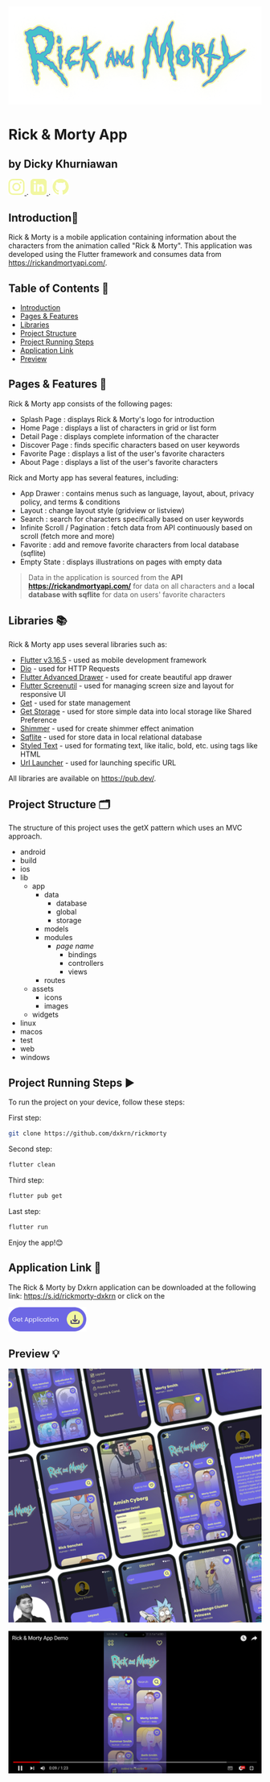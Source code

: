  <img src="lib/assets/images/logo-rick-morty.png" alt="App Preview">

# Rick & Morty App
## by Dicky Khurniawan

<a href="https://www.instagram.com/dxkrn">
  <img src="lib/assets/icons/icon-instagram.png" alt="Alt text" width="32" height="32">
</a>.
<a href="https://www.linkedin.com/in/dicky-khurniawan-a0057a2a5">
  <img src="lib/assets/icons/icon-linkedin.png" alt="Alt text" width="32" height="32">
</a>.
<a href="https://github.com/dxkrn">
  <img src="lib/assets/icons/icon-github.png" alt="Alt text" width="32" height="32">
</a>



## <a name="introduction"></a> Introduction👋

Rick & Morty is a mobile application containing information about the characters from the animation called "Rick & Morty". This application was developed using the Flutter framework and consumes data from https://rickandmortyapi.com/.

## Table of Contents 📃
- [Introduction](#introduction)
- [Pages & Features](#pages-features)
- [Libraries](#libraries)
- [Project Structure](#project-structure)
- [Project Running Steps](#project-running-steps)
- [Application Link](#application-link)
- [Preview](#preview)

## <a name="pages-features"></a>Pages & Features 📱

Rick & Morty app consists of the following pages:
- Splash Page : displays Rick & Morty's logo for introduction
- Home Page : displays a list of characters in grid or list form
- Detail Page : displays complete information of the character
- Discover Page : finds specific characters based on user keywords
- Favorite Page : displays a list of the user's favorite characters
- About Page : displays a list of the user's favorite characters


Rick and Morty app has several features, including:
- App Drawer : contains menus such as language, layout, about, privacy policy, and terms & conditions
- Layout : change layout style (gridview or listview)
- Search : search for characters specifically based on user keywords
- Infinite Scroll / Pagination : fetch data from API continuously based on scroll (fetch more and more)
- Favorite : add and remove favorite characters from local database (sqflite)
- Empty State : displays illustrations on pages with empty data 

> Data in the application is sourced from the <b>API https://rickandmortyapi.com/</b> for data on all characters and a <b>local database with sqflite</b> for data on users' favorite characters


## <a name="libraries"></a> Libraries 📚

Rick & Morty app uses several libraries such as:

- [Flutter v3.16.5] - used as mobile development framework
- [Dio] - used for HTTP Requests
- [Flutter Advanced Drawer] - used for create beautiful app drawer
- [Flutter Screenutil] - used for managing screen size and layout for responsive UI
- [Get] - used for state management
- [Get Storage] - used for store simple data into local storage like Shared Preference
- [Shimmer] - used for create shimmer effect animation
- [Sqflite] - used for store data in local relational database
- [Styled Text] - used for formating text, like italic, bold, etc. using tags like HTML
- [Url Launcher] - used for launching specific URL

All libraries are available on https://pub.dev/.

## <a name="project-structure"></a> Project Structure 🗂️

The structure of this project uses the getX pattern which uses an MVC approach.

- android
- build
- ios
- lib
    - app
        - data
            - database
            - global
            - storage
        - models
        - modules
            - <i>page name</i>
                - bindings
                - controllers
                - views
        - routes
    - assets
        - icons
        - images
    - widgets
- linux
- macos
- test
- web
- windows



## <a name="project-running-steps"></a> Project Running Steps ▶️

To run the project on your device, follow these steps:

First step:

```sh
git clone https://github.com/dxkrn/rickmorty
```
Second step:

```sh
flutter clean
```
Third step:

```sh
flutter pub get
```
Last step:

```sh
flutter run
```

Enjoy the app!😊

## <a name="application-link"></a> Application Link 🔗
The Rick & Morty by Dxkrn application can be downloaded at the following link:
https://s.id/rickmorty-dxkrn or click on the 

<a href="https://s.id/rickmorty-dxkrn">
  <img src="lib/assets/icons/icon-get-app.png" alt="Click Here" height="48">
</a>

## <a name="preview"></a> Preview 💡

 <img src="lib/assets/images/app-preview.png" alt="App Preview">

 [![Watch the video](lib/assets/images/video-cover.png)]( https://youtu.be/PplwXPTjAMo)

[Flutter v3.16.5]: <https://flutter.dev/>
[Dio]: <https://pub.dev/packages/dio>
[Flutter Advanced Drawer]: <https://pub.dev/packages/flutter_advanced_drawer>
[Flutter Screenutil]: <https://pub.dev/packages/flutter_screenutil>
[Get]: <https://pub.dev/packages/get>
[Get Storage]: <https://pub.dev/packages/get_storage>
[Shimmer]: <https://pub.dev/packages/shimmer>
[Sqflite]: <https://pub.dev/packages/sqflite>
[Styled Text]: <https://pub.dev/packages/styled_text>
[Url Launcher]: <https://pub.dev/packages/url_launcher>
